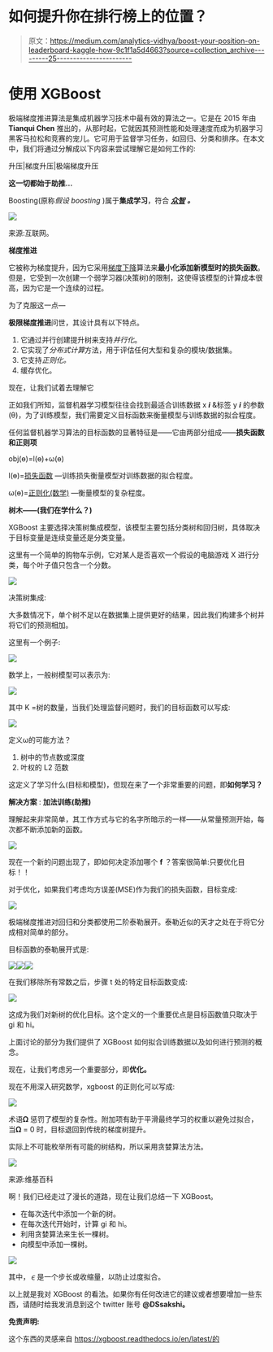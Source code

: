 # 如何提升你在排行榜上的位置？

> 原文：<https://medium.com/analytics-vidhya/boost-your-position-on-leaderboard-kaggle-how-9c1f1a5d4663?source=collection_archive---------25----------------------->

# **使用 XGBoost**

极端梯度推进算法是集成机器学习技术中最有效的算法之一。它是在 2015 年由 **Tianqui Chen** 推出的，从那时起，它就因其预测性能和处理速度而成为机器学习黑客马拉松和竞赛的宠儿。它可用于监督学习任务，如回归、分类和排序。在本文中，我们将通过分解成以下内容来尝试理解它是如何工作的:

升压|梯度升压|极端梯度升压

**这一切都始于助推…**

Boosting(原称*假设 boosting* )属于**集成学习**，符合 [***众智***](https://en.wikipedia.org/wiki/The_Wisdom_of_Crowds) ***。***

![](img/9e2814d3ee156c20b4106d887819ab2d.png)

来源:互联网。

**梯度推进**

它被称为梯度提升，因为它采用[梯度下降](https://ml-cheatsheet.readthedocs.io/en/latest/gradient_descent.html)算法来**最小化添加新模型时的损失函数**。但是，它受到一次创建一个弱学习器(决策树)的限制，这使得该模型的计算成本很高，因为它是一个连续的过程。

为了克服这一点—

**极限梯度推进**问世，其设计具有以下特点。

1.  它通过并行创建提升树来支持*并行化*。
2.  它实现了*分布式计算*方法，用于评估任何大型和复杂的模块/数据集。
3.  它支持*正则化。*
4.  缓存优化。

现在，让我们试着去理解它

正如我们所知，监督机器学习模型往往会找到最适合训练数据 x ***i*** &标签 y ***i*** 的参数(θ)，为了训练模型，我们需要定义目标函数来衡量模型与训练数据的拟合程度。

任何监督机器学习算法的目标函数的显著特征是——它由两部分组成——**损失函数和正则项**

obj(ө)=l(ө)+ω(ө)

l(ө)=[损失函数](https://en.wikipedia.org/wiki/Loss_function) —训练损失衡量模型对训练数据的拟合程度。

ω(ө)=[正则化(数学)](https://en.wikipedia.org/wiki/Regularization_(mathematics)) —衡量模型的复杂程度。

**树木——(我们在学什么？)**

XGBoost 主要选择决策树集成模型，该模型主要包括分类树和回归树，具体取决于目标变量是连续变量还是分类变量。

这里有一个简单的购物车示例，它对某人是否喜欢一个假设的电脑游戏 X 进行分类，每个叶子值只包含一个分数。

![](img/601698a6d25a9263208ea42f8c6fcfaa.png)

决策树集成:

大多数情况下，单个树不足以在数据集上提供更好的结果，因此我们构建多个树并将它们的预测相加。

这里有一个例子:

![](img/2f0b0e6b23feb8298db0bef9976b523b.png)

数学上，一般树模型可以表示为:

![](img/2d1f94b804a8db1d19eb0fed37cab9d0.png)

其中 K =树的数量，当我们处理监督问题时，我们的目标函数可以写成:

![](img/0ed9bb4561ec09b2c51f6d2aaf3e2a92.png)

定义ω的可能方法？

1.  树中的节点数或深度
2.  叶权的 L2 范数

这定义了学习什么(目标和模型)，但现在来了一个非常重要的问题，即**如何学习？**

**解决方案** : **加法训练(助推)**

理解起来非常简单，其工作方式与它的名字所暗示的一样——从常量预测开始，每次都不断添加新的函数。

![](img/165a53848477eb3322d8e13ef62825c6.png)

现在一个新的问题出现了，即如何决定添加哪个 **f** ？答案很简单:只要优化目标！！

对于优化，如果我们考虑均方误差(MSE)作为我们的损失函数，目标变成:

![](img/6b7c239bb740c32505f8bae293025e00.png)

极端梯度推进对回归和分类都使用二阶泰勒展开。泰勒近似的天才之处在于将它分成相对简单的部分。

目标函数的泰勒展开式是:

![](img/ccb334a696ebf4abd438eeb41d8d590f.png)![](img/2978d4c9b92e5880785aaffb5ed7cafa.png)![](img/881c319b510e8f0a2fcf74817e5cdb6d.png)

在我们移除所有常数之后，步骤 t 处的特定目标函数变成:

![](img/50a0820780057d167fd663d0e4341f80.png)

这成为我们对新树的优化目标。这个定义的一个重要优点是目标函数值只取决于 gi 和 hi。

上面讨论的部分为我们提供了 XGBoost 如何拟合训练数据以及如何进行预测的概念。

现在，让我们考虑另一个重要部分，即**优化。**

现在不用深入研究数学，xgboost 的正则化可以写成:

![](img/d7c50937aab2310c2d1d1d174bcf2fa1.png)

术语𝛀 惩罚了模型的复杂性。附加项有助于平滑最终学习的权重以避免过拟合，当𝛀 = 0 时，目标退回到传统的梯度树提升。

实际上不可能枚举所有可能的树结构，所以采用贪婪算法方法。

![](img/c3841ffe0fbac81ce965f517fa72a692.png)

来源:维基百科

啊！我们已经走过了漫长的道路，现在让我们总结一下 XGBoost。

*   在每次迭代中添加一个新的树。
*   在每次迭代开始时，计算 gi 和 hi。
*   利用贪婪算法来生长一棵树。
*   向模型中添加一棵树。

![](img/74e7d6b9c1a1078a026f49286bf5366e.png)

其中，∊是一个步长或收缩量，以防止过度拟合。

以上就是我对 XGBoost 的看法。如果你有任何改进它的建议或者想要增加一些东西，请随时给我发消息到这个 twitter 账号 **@DSsakshi。**

**免责声明:**

这个东西的灵感来自 https://xgboost.readthedocs.io/en/latest/的
